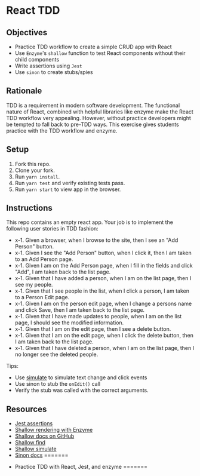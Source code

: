 # React TDD

## Objectives

- Practice TDD workflow to create a simple CRUD app with React
- Use `Enzyme`'s `shallow` function to test React components without their child components
- Write assertions using `Jest`
- Use `sinon` to create stubs/spies

## Rationale

TDD is a requirement in modern software development. The functional nature of React, combined with helpful libraries like enzyme make the React TDD workflow very appealing. However, without practice developers might be tempted to fall back to pre-TDD ways. This exercise gives students practice with the TDD workflow and enzyme.

## Setup

1. Fork this repo.
1. Clone your fork.
1. Run `yarn install`.
1. Run `yarn test` and verify existing tests pass.
1. Run `yarn start` to view app in the browser.

## Instructions

This repo contains an empty react app. Your job is to implement the following user stories in TDD fashion:

* x-1. Given a browser, when I browse to the site, then I see an "Add Person" button.
* x-1. Given I see the "Add Person" button, when I click it, then I am taken to an Add Person page.
* x-1. Given I am on the Add Person page, when I fill in the fields and click "Add", I am taken back to the list page.
* x-1. Given that I have added a person, when I am on the list page, then I see my people.
* x-1. Given that I see people in the list, when I click a person, I am taken to a Person Edit page.
* x-1. Given I am on the person edit page, when I change a persons name and click Save, then I am taken back to the list page.
* x-1. Given that I have made updates to people, when I am on the list page, I should see the modified information.
* x-1. Given that I am on the edit page, then I see a delete button.
* x-1. Given that I am on the edit page, when I click the delete button, then I am taken back to the list page.
* x-1. Given that I have deleted a person, when I am on the list page, then I no longer see the deleted people.

Tips:
*  Use [simulate](https://github.com/airbnb/enzyme/blob/master/docs/api/ShallowWrapper/simulate.md) to simulate text change and click events
*  Use sinon to stub the `onEdit()` call
*  Verify the stub was called with the correct arguments.

## Resources

* [Jest assertions](https://facebook.github.io/jest/docs/en/expect.html)
* [Shallow rendering with Enzyme](http://airbnb.io/enzyme/docs/api/shallow.html)
* [Shallow docs on GitHub](https://github.com/airbnb/enzyme/tree/master/docs/api/ShallowWrapper)
* [Shallow find](http://airbnb.io/enzyme/docs/api/ShallowWrapper/find.html)
* [Shallow simulate](http://airbnb.io/enzyme/docs/api/ShallowWrapper/simulate.html)
* [Sinon docs](http://sinonjs.org/releases/v4.1.6/)
=======
- Practice TDD with React, Jest, and enzyme
=======
